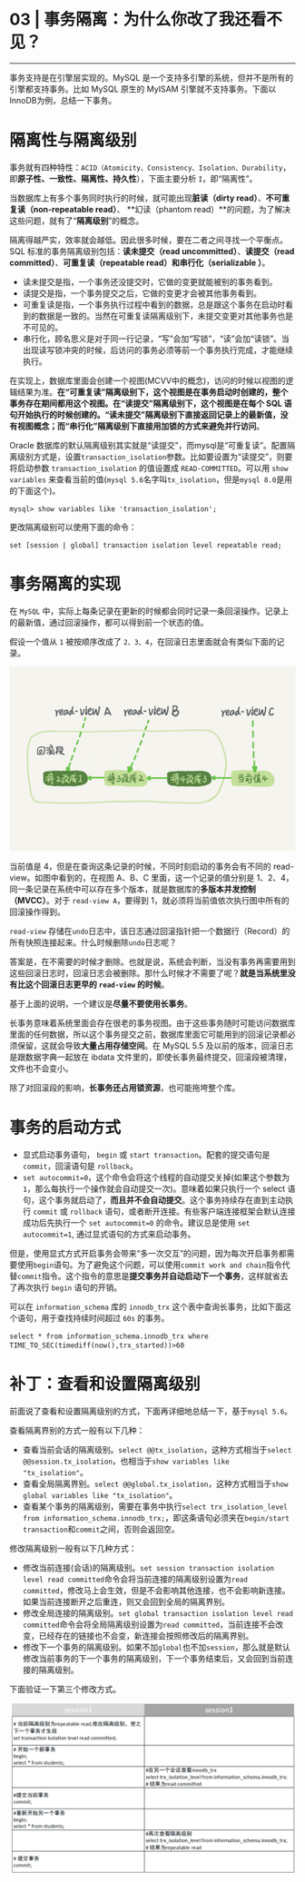﻿# 03 | 事务隔离：为什么你改了我还看不见？
---

事务支持是在引擎层实现的。MySQL 是一个支持多引擎的系统，但并不是所有的引擎都支持事务。比如 MySQL 原生的 MyISAM 引擎就不支持事务。下面以InnoDB为例，总结一下事务。

# 隔离性与隔离级别
事务就有四种特性：`ACID（Atomicity、Consistency、Isolation、Durability`，即**原子性、一致性、隔离性、持久性**），下面主要分析 `I`，即“隔离性”。

当数据库上有多个事务同时执行的时候，就可能出现**脏读（dirty read）**、**不可重复读（non-repeatable read）**、 **幻读（phantom read）**的问题，为了解决这些问题，就有了“**隔离级别**”的概念。

隔离得越严实，效率就会越低。因此很多时候，要在二者之间寻找一个平衡点。SQL 标准的事务隔离级别包括：**读未提交（read uncommitted）**、**读提交（read committed）**、**可重复读（repeatable read）**和**串行化（serializable ）**。


- 读未提交是指，一个事务还没提交时，它做的变更就能被别的事务看到。
- 读提交是指，一个事务提交之后，它做的变更才会被其他事务看到。
- 可重复读是指，一个事务执行过程中看到的数据，总是跟这个事务在启动时看到的数据是一致的。当然在可重复读隔离级别下，未提交变更对其他事务也是不可见的。
- 串行化，顾名思义是对于同一行记录，“写”会加“写锁”，“读”会加“读锁”。当出现读写锁冲突的时候，后访问的事务必须等前一个事务执行完成，才能继续执行。

在实现上，数据库里面会创建一个视图(MCVV中的概念)，访问的时候以视图的逻辑结果为准。**在“可重复读”隔离级别下，这个视图是在事务启动时创建的，整个事务存在期间都用这个视图。在“读提交”隔离级别下，这个视图是在每个 SQL 语句开始执行的时候创建的。“读未提交”隔离级别下直接返回记录上的最新值，没有视图概念；而“串行化”隔离级别下直接用加锁的方式来避免并行访问**。

Oracle 数据库的默认隔离级别其实就是“读提交”，而mysql是“可重复读”。配置隔离级别方式是，设置`transaction_isolation`参数。比如要设置为“读提交”，则要将启动参数 `transaction_isolation` 的值设置成 `READ-COMMITTED`。可以用 `show variables` 来查看当前的值(`mysql 5.6`名字叫`tx_isolation`，但是`mysql 8.0`是用的下面这个)。
```
mysql> show variables like 'transaction_isolation';
```
更改隔离级别可以使用下面的命令：
```
set [session | global] transaction isolation level repeatable read;
```

# 事务隔离的实现
在 `MySQL` 中，实际上每条记录在更新的时候都会同时记录一条回滚操作。记录上的最新值，通过回滚操作，都可以得到前一个状态的值。

假设一个值从 `1` 被按顺序改成了 `2、3、4`，在回滚日志里面就会有类似下面的记录。
<center>
<img src="https://raw.githubusercontent.com/adamhand/LeetCode-images/master/mvcc_45.png">
</center>

当前值是 4，但是在查询这条记录的时候，不同时刻启动的事务会有不同的 read-view。如图中看到的，在视图 A、B、C 里面，这一个记录的值分别是 1、2、4，同一条记录在系统中可以存在多个版本，就是数据库的**多版本并发控制（MVCC）**。对于 `read-view A`，要得到 1，就必须将当前值依次执行图中所有的回滚操作得到。

`read-view` 存储在`undo`日志中，该日志通过回滚指针把一个数据行（Record）的所有快照连接起来。什么时候删除`undo`日志呢？

答案是，在不需要的时候才删除。也就是说，系统会判断，当没有事务再需要用到这些回滚日志时，回滚日志会被删除。那什么时候才不需要了呢？**就是当系统里没有比这个回滚日志更早的 `read-view` 的时候**。

基于上面的说明，一个建议是**尽量不要使用长事务**。

长事务意味着系统里面会存在很老的事务视图。由于这些事务随时可能访问数据库里面的任何数据，所以这个事务提交之前，数据库里面它可能用到的回滚记录都必须保留，这就会导致**大量占用存储空间**。在 MySQL 5.5 及以前的版本，回滚日志是跟数据字典一起放在 ibdata 文件里的，即使长事务最终提交，回滚段被清理，文件也不会变小。

除了对回滚段的影响，**长事务还占用锁资源**，也可能拖垮整个库。

# 事务的启动方式
- 显式启动事务语句， `begin` 或 `start transaction`。配套的提交语句是 `commit`，回滚语句是 `rollback`。
- `set autocommit=0`，这个命令会将这个线程的自动提交关掉(如果这个参数为`1`，那么每执行一个操作就会自动提交一次)。意味着如果只执行一个 select 语句，这个事务就启动了，**而且并不会自动提交**。这个事务持续存在直到主动执行 `commit` 或 `rollback` 语句，或者断开连接。有些客户端连接框架会默认连接成功后先执行一个 `set autocommit=0` 的命令。建议总是使用 `set autocommit=1`, 通过显式语句的方式来启动事务。

但是，使用显式方式开启事务会带来“多一次交互”的问题，因为每次开启事务都需要使用`begin`语句。为了避免这个问题，可以使用`commit work and chain`指令代替`commit`指令。这个指令的意思是**提交事务并自动启动下一个事务**，这样就省去了再次执行 `begin` 语句的开销。

可以在 `information_schema` 库的 `innodb_trx` 这个表中查询长事务，比如下面这个语句，用于查找持续时间超过 `60s` 的事务。
```
select * from information_schema.innodb_trx where TIME_TO_SEC(timediff(now(),trx_started))>60
```

# 补丁：查看和设置隔离级别
前面说了查看和设置隔离级别的方式，下面再详细地总结一下，基于`mysql 5.6`。

查看隔离界别的方式一般有以下几种：

- 查看当前会话的隔离级别。`select @@tx_isolation`，这种方式相当于`select @@session.tx_isolation`，也相当于`show variables like "tx_isolation"`。
- 查看全局隔离界别。`select @@global.tx_isolation`，这种方式相当于`show global variables like "tx_isolation"`。
- 查看某个事务的隔离级别，需要在事务中执行`select trx_isolation_level from information_schema.innodb_trx;`，即这条语句必须夹在`begin/start transaction`和`commit`之间，否则会返回空。

修改隔离级别一般有以下几种方式：

- 修改当前连接(会话)的隔离级别。`set session transaction isolation level read committed`命令会将当前连接的隔离级别设置为`read committed`，修改马上会生效，但是不会影响其他连接，也不会影响新连接。如果当前连接断开之后重连，则又会回到全局的隔离界别。
- 修改全局连接的隔离级别。`set global transaction isolation level read committed`命令会将全局隔离级别设置为`read committed`，当前连接不会改变，已经存在的链接也不会变，新连接会按照修改后的隔离界别。
- 修改下一个事务的隔离级别。如果不加`global`也不加`session`，那么就是默认修改当前事务的下一个事务的隔离级别，下一个事务结束后，又会回到当前连接的隔离级别。

下面验证一下第三个修改方式。

<div align="center">
<img src="https://raw.githubusercontent.com/adamhand/LeetCode-images/master/set%20transaction%20isolation%201.jpg">
</div>